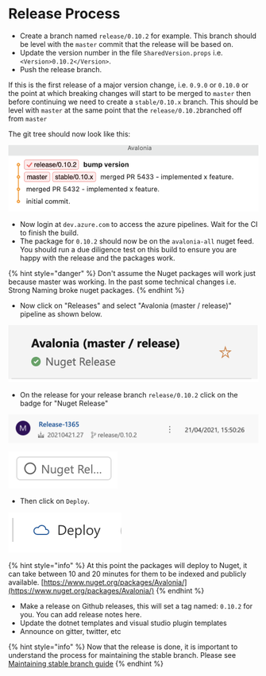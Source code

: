 # Release Process

* Create a branch named `release/0.10.2` for example. This branch should be level with the `master` commit that the release will be based on.
* Update the version number in the file `SharedVersion.props` i.e. `<Version>0.10.2</Version>`.
* Push the release branch.

If this is the first release of a major version change, i.e. `0.9.0` or `0.10.0` or the point at which breaking changes will start to be merged to `master` then before continuing we need to create a `stable/0.10.x` branch. This should be level with `master` at the same point that the `release/0.10.2`branched off from `master`

The git tree should now look like this:

![](../../.gitbook/assets/image%20%284%29.png)

* Now login at `dev.azure.com` to access the azure pipelines. Wait for the CI to finish the build.
* The package for `0.10.2` should now be on the `avalonia-all` nuget feed. You should run a due diligence test on this build to ensure you are happy with the release and the packages work. 

{% hint style="danger" %}
Don't assume the Nuget packages will work just because master was working. In the past some technical changes i.e. Strong Naming broke nuget packages.
{% endhint %}

* Now click on "Releases" and select "Avalonia \(master / release\)" pipeline as shown below.

![](../../.gitbook/assets/image%20%281%29.png)

* On the release for your release branch `release/0.10.2` click on the badge for "Nuget Release"

![](../../.gitbook/assets/image%20%2811%29.png)

![](../../.gitbook/assets/image%20%2817%29%20%281%29.png)

* Then click on `Deploy`.

![](../../.gitbook/assets/image%20%2816%29.png)

{% hint style="info" %}
At this point the packages will deploy to Nuget, it can take between 10 and 20 minutes for them to be indexed and publicly available. [https://www.nuget.org/packages/Avalonia/](https://www.nuget.org/packages/Avalonia/)
{% endhint %}

* Make a release on Github releases, this will set a tag named: `0.10.2` for you. You can add release notes here.
* Update the dotnet templates and visual studio plugin templates
* Announce on gitter, twitter, etc

{% hint style="info" %}
Now that the release is done, it is important to understand the process for maintaining the stable branch. Please see [Maintaining stable branch guide](maintaining-stable-branch-pr-merge-process.md)
{% endhint %}

